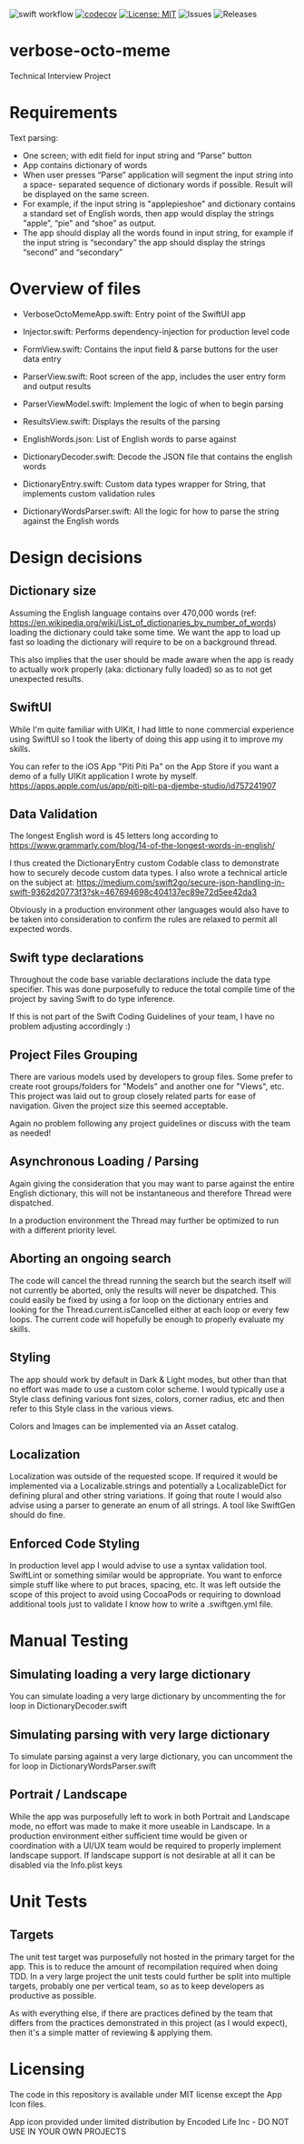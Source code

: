 ![swift workflow](https://github.com/ekscrypto/verbose-octo-meme/actions/workflows/swift.yml/badge.svg) [![codecov](https://codecov.io/gh/ekscrypto/verbose-octo-meme/branch/main/graph/badge.svg?token=W9KO1BG8S0)](https://codecov.io/gh/ekscrypto/verbose-octo-meme) [![License: MIT](https://img.shields.io/badge/License-MIT-yellow.svg)](https://opensource.org/licenses/MIT) ![Issues](https://img.shields.io/github/issues/ekscrypto/verbose-octo-meme) ![Releases](https://img.shields.io/github/v/release/ekscrypto/verbose-octo-meme)

# verbose-octo-meme
Technical Interview Project



# Requirements
Text parsing:
* One screen; with edit field for input string and “Parse” button
* App contains dictionary of words
* When user presses “Parse” application will segment the input string into a space-
separated sequence of dictionary words if possible. Result will be displayed on the same
screen.
* For example, if the input string is "applepieshoe" and dictionary contains a standard set
of English words, then app would display the strings "apple”, “pie" and “shoe” as
output.
* The app should display all the words found in input string, for example if the input string
is “secondary” the app should display the strings “second” and “secondary”



# Overview of files
* VerboseOctoMemeApp.swift: Entry point of the SwiftUI app
* Injector.swift: Performs dependency-injection for production level code

* FormView.swift: Contains the input field & parse buttons for the user data entry
* ParserView.swift: Root screen of the app, includes the user entry form and output results
* ParserViewModel.swift: Implement the logic of when to begin parsing
* ResultsView.swift: Displays the results of the parsing

* EnglishWords.json: List of English words to parse against
* DictionaryDecoder.swift: Decode the JSON file that contains the english words
* DictionaryEntry.swift: Custom data types wrapper for String, that implements custom validation rules
* DictionaryWordsParser.swift: All the logic for how to parse the string against the English words



# Design decisions

## Dictionary size
Assuming the English language contains over 470,000 words
(ref: https://en.wikipedia.org/wiki/List_of_dictionaries_by_number_of_words)
loading the dictionary could take some time. We want the app to load up fast
so loading the dictionary will require to be on a background thread.

This also implies that the user should be made aware when the app is ready to
actually work properly (aka: dictionary fully loaded) so as to not get
unexpected results.

## SwiftUI
While I'm quite familiar with UIKit, I had little to none commercial experience using SwiftUI
so I took the liberty of doing this app using it to improve my skills.

You can refer to the iOS App "Piti Piti Pa" on the App Store if you want a demo of a fully
UIKit application I wrote by myself.  https://apps.apple.com/us/app/piti-piti-pa-djembe-studio/id757241907

## Data Validation
The longest English word is 45 letters long according to https://www.grammarly.com/blog/14-of-the-longest-words-in-english/

I thus created the DictionaryEntry custom Codable class to demonstrate how to securely decode
custom data types.  I also wrote a technical article on the subject at:
https://medium.com/swift2go/secure-json-handling-in-swift-9362d20773f3?sk=467694698c404137ec89e72d5ee42da3

Obviously in a production environment other languages would also have to be taken into consideration
to confirm the rules are relaxed to permit all expected words.

## Swift type declarations
Throughout the code base variable declarations include the data type specifier.  This was done purposefully
to reduce the total compile time of the project by saving Swift to do type inference.

If this is not part of the Swift Coding Guidelines of your team, I have no problem adjusting accordingly :)

## Project Files Grouping
There are various models used by developers to group files.  Some prefer to create root groups/folders for
"Models" and another one for "Views", etc.  This project was laid out to group closely related parts for
ease of navigation. Given the project size this seemed acceptable.

Again no problem following any project guidelines or discuss with the team as needed!

## Asynchronous Loading / Parsing
Again giving the consideration that you may want to parse against the entire English dictionary, this will
not be instantaneous and therefore Thread were dispatched.

In a production environment the Thread may further be optimized to run with a different priority level.

## Aborting an ongoing search
The code will cancel the thread running the search but the search itself will not currently be aborted, only
the results will never be dispatched.  This could easily be fixed by using a for loop on the dictionary
entries and looking for the Thread.current.isCancelled either at each loop or every few loops.  The current
code will hopefully be enough to properly evaluate my skills.

## Styling
The app should work by default in Dark & Light modes, but other than that no effort was made to use a custom
color scheme.  I would typically use a Style class defining various font sizes, colors, corner radius, etc and
then refer to this Style class in the various views.

Colors and Images can be implemented via an Asset catalog.

## Localization
Localization was outside of the requested scope.  If required it would be implemented via a Localizable.strings
and potentially a LocalizableDict for defining plural and other string variations.  If going that route I would
also advise using a parser to generate an enum of all strings.  A tool like SwiftGen should do fine.

## Enforced Code Styling
In production level app I would advise to use a syntax validation tool.  SwiftLint or something similar would
be appropriate.  You want to enforce simple stuff like where to put braces, spacing, etc.  It was left outside
the scope of this project to avoid using CocoaPods or requiring to download additional tools just to validate I
know how to write a .swiftgen.yml file.



# Manual Testing

## Simulating loading a very large dictionary
You can simulate loading a very large dictionary by uncommenting the for loop in DictionaryDecoder.swift

## Simulating parsing with very large dictionary
To simulate parsing against a very large dictionary, you can uncomment the for loop in DictionaryWordsParser.swift

## Portrait / Landscape
While the app was purposefully left to work in both Portrait and Landscape mode, no effort was made to make it
more useable in Landscape.  In a production environment either sufficient time would be given or coordination
with a UI/UX team would be required to properly implement landscape support.  If landscape support is not desirable
at all it can be disabled via the Info.plist keys



# Unit Tests

## Targets
The unit test target was purposefully not hosted in the primary target for the app.  This is to reduce the amount
of recompilation required when doing TDD.  In a very large project the unit tests could further be split into
multiple targets, probably one per vertical team, so as to keep developers as productive as possible.

As with everything else, if there are practices defined by the team that differs from the practices demonstrated
in this project (as I would expect), then it's a simple matter of reviewing & applying them.



# Licensing
The code in this repository is available under MIT license except the App Icon files.

App icon provided under limited distribution by Encoded Life Inc - DO NOT USE IN YOUR OWN PROJECTS
